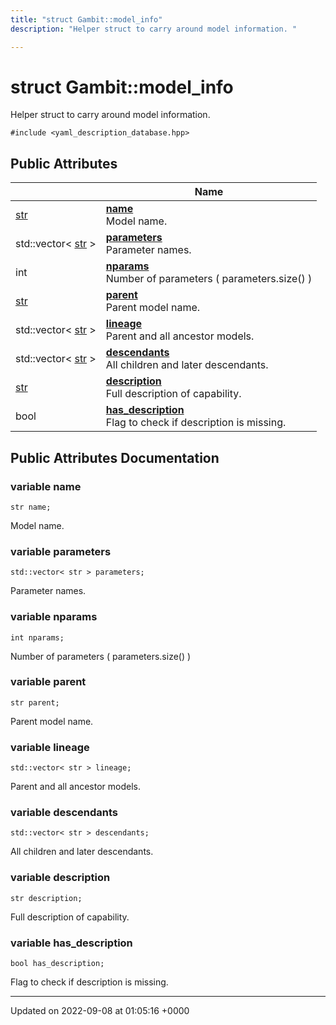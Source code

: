 ```yaml
---
title: "struct Gambit::model_info"
description: "Helper struct to carry around model information. "

---
```


# struct Gambit::model_info



Helper struct to carry around model information. 


`#include <yaml_description_database.hpp>`

## Public Attributes

|                | Name           |
| -------------- | -------------- |
| [str](/documentation/code/namespaces/namespacegambit/) | **[name](/documentation/code/classes/structgambit_1_1model__info/)** <br>Model name.  |
| std::vector< [str](/documentation/code/namespaces/namespacegambit/) > | **[parameters](/documentation/code/classes/structgambit_1_1model__info/)** <br>Parameter names.  |
| int | **[nparams](/documentation/code/classes/structgambit_1_1model__info/)** <br>Number of parameters ( parameters.size() )  |
| [str](/documentation/code/namespaces/namespacegambit/) | **[parent](/documentation/code/classes/structgambit_1_1model__info/)** <br>Parent model name.  |
| std::vector< [str](/documentation/code/namespaces/namespacegambit/) > | **[lineage](/documentation/code/classes/structgambit_1_1model__info/)** <br>Parent and all ancestor models.  |
| std::vector< [str](/documentation/code/namespaces/namespacegambit/) > | **[descendants](/documentation/code/classes/structgambit_1_1model__info/)** <br>All children and later descendants.  |
| [str](/documentation/code/namespaces/namespacegambit/) | **[description](/documentation/code/classes/structgambit_1_1model__info/)** <br>Full description of capability.  |
| bool | **[has_description](/documentation/code/classes/structgambit_1_1model__info/)** <br>Flag to check if description is missing.  |

## Public Attributes Documentation

### variable name

```
str name;
```

Model name. 

### variable parameters

```
std::vector< str > parameters;
```

Parameter names. 

### variable nparams

```
int nparams;
```

Number of parameters ( parameters.size() ) 

### variable parent

```
str parent;
```

Parent model name. 

### variable lineage

```
std::vector< str > lineage;
```

Parent and all ancestor models. 

### variable descendants

```
std::vector< str > descendants;
```

All children and later descendants. 

### variable description

```
str description;
```

Full description of capability. 

### variable has_description

```
bool has_description;
```

Flag to check if description is missing. 

-------------------------------

Updated on 2022-09-08 at 01:05:16 +0000